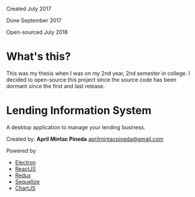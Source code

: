 Created July 2017

Done September 2017

Open-sourced July 2018

# What's this?

This was my thesis when I was on my 2nd year, 2nd semester in college. I decided to open-source this project since the source code has been dormant since the first and last release.

# Lending Information System

A desktop application to manage your lending business.

Created by: **April Mintac Pineda** <aprilmintacpineda@gmail.com>

Powered by
- [Electron](https://github.com/electron/electron)
- [ReactJS](https://github.com/facebook/react)
- [Redux](https://github.com/reactjs/react-redux)
- [Sequelize](https://github.com/sequelize/sequelize)
- [ChartJS](http://www.chartjs.org/docs/latest/)